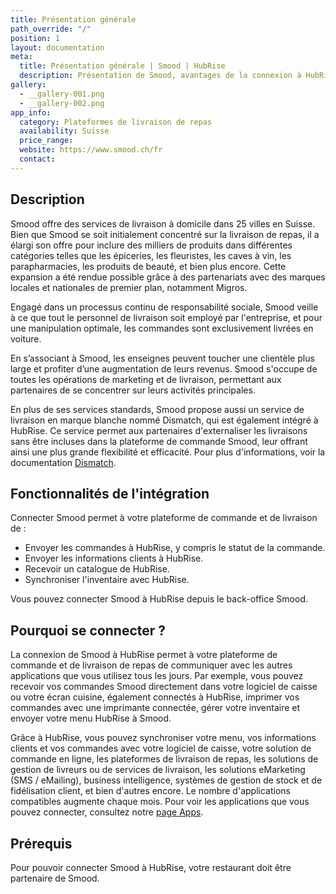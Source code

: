 ```yaml
---
title: Présentation générale
path_override: "/"
position: 1
layout: documentation
meta:
  title: Présentation générale | Smood | HubRise
  description: Présentation de Smood, avantages de la connexion à HubRise, fonctionnalités de l'intégration. Synchronisez les données entre logiciel de caisse et applications.
gallery:
  - __gallery-001.png
  - __gallery-002.png
app_info:
  category: Plateformes de livraison de repas
  availability: Suisse
  price_range:
  website: https://www.smood.ch/fr
  contact:
---
```


## Description

Smood offre des services de livraison à domicile dans 25 villes en Suisse. Bien que Smood se soit initialement concentré sur la livraison de repas, il a élargi son offre pour inclure des milliers de produits dans différentes catégories telles que les épiceries, les fleuristes, les caves à vin, les parapharmacies, les produits de beauté, et bien plus encore. Cette expansion a été rendue possible grâce à des partenariats avec des marques locales et nationales de premier plan, notamment Migros.

Engagé dans un processus continu de responsabilité sociale, Smood veille à ce que tout le personnel de livraison soit employé par l'entreprise, et pour une manipulation optimale, les commandes sont exclusivement livrées en voiture.

En s’associant à Smood, les enseignes peuvent toucher une clientèle plus large et profiter d’une augmentation de leurs revenus. Smood s'occupe de toutes les opérations de marketing et de livraison, permettant aux partenaires de se concentrer sur leurs activités principales.

En plus de ses services standards, Smood propose aussi un service de livraison en marque blanche nommé Dismatch, qui est également intégré à HubRise. Ce service permet aux partenaires d'externaliser les livraisons sans être incluses dans la plateforme de commande Smood, leur offrant ainsi une plus grande flexibilité et efficacité. Pour plus d'informations, voir la documentation [Dismatch](/apps/smood-dismatch).

## Fonctionnalités de l'intégration

Connecter Smood permet à votre plateforme de commande et de livraison de :

- Envoyer les commandes à HubRise, y compris le statut de la commande.
- Envoyer les informations clients à HubRise.
- Recevoir un catalogue de HubRise.
- Synchroniser l'inventaire avec HubRise.

Vous pouvez connecter Smood à HubRise depuis le back-office Smood.

## Pourquoi se connecter ?

La connexion de Smood à HubRise permet à votre plateforme de commande et de livraison de repas de communiquer avec les autres applications que vous utilisez tous les jours. Par exemple, vous pouvez recevoir vos commandes Smood directement dans votre logiciel de caisse ou votre écran cuisine, également connectés à HubRise, imprimer vos commandes avec une imprimante connectée, gérer votre inventaire et envoyer votre menu HubRise à Smood.

Grâce à HubRise, vous pouvez synchroniser votre menu, vos informations clients et vos commandes avec votre logiciel de caisse, votre solution de commande en ligne, les plateformes de livraison de repas, les solutions de gestion de livreurs ou de services de livraison, les solutions eMarketing (SMS / eMailing), business intelligence, systèmes de gestion de stock et de fidélisation client, et bien d'autres encore. Le nombre d'applications compatibles augmente chaque mois. Pour voir les applications que vous pouvez connecter, consultez notre [page Apps](/apps).

## Prérequis

Pour pouvoir connecter Smood à HubRise, votre restaurant doit être partenaire de Smood.
